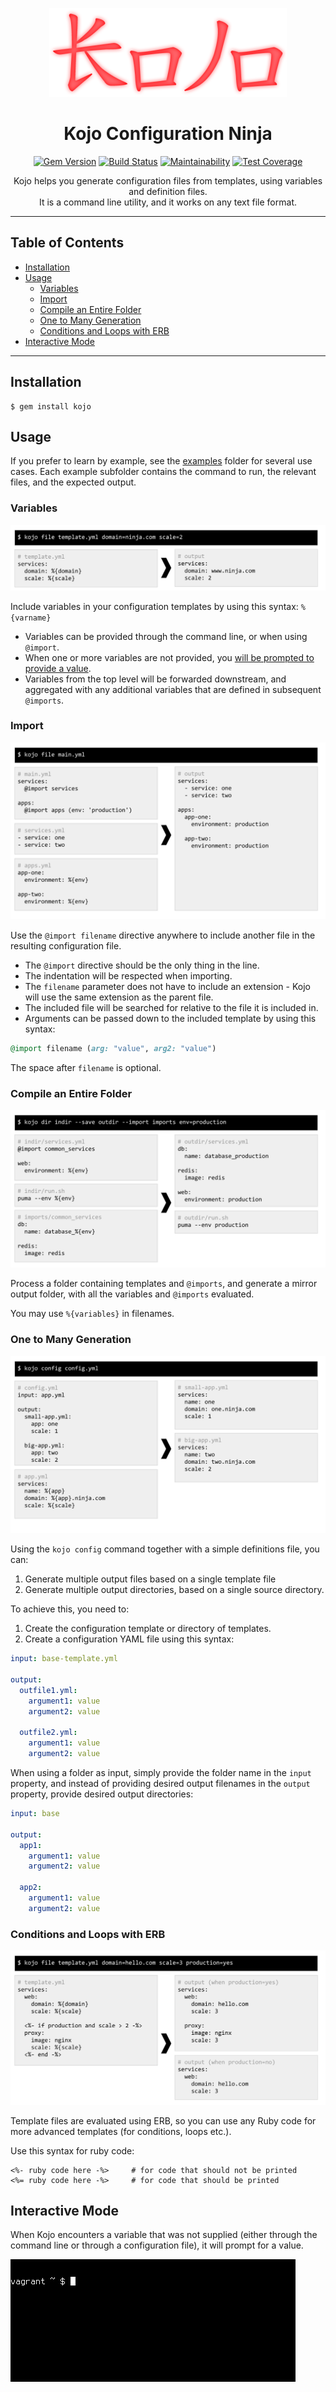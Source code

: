 <div align='center'>

![kojo](images/kojo.png)

Kojo Configuration Ninja
==================================================

[![Gem Version](https://badge.fury.io/rb/kojo.svg)](https://badge.fury.io/rb/kojo)
[![Build Status](https://travis-ci.com/DannyBen/kojo.svg?branch=master)](https://travis-ci.com/DannyBen/kojo)
[![Maintainability](https://api.codeclimate.com/v1/badges/f24566ad04b5054a2251/maintainability)](https://codeclimate.com/github/DannyBen/kojo/maintainability)
[![Test Coverage](https://api.codeclimate.com/v1/badges/f24566ad04b5054a2251/test_coverage)](https://codeclimate.com/github/DannyBen/kojo/test_coverage)

Kojo helps you generate configuration files from templates, using variables 
and definition files.  
It is a command line utility, and it works on any text file format.

</div>

---

Table of Contents
--------------------------------------------------

- [Installation](#installation)
- [Usage](#usage)
  - [Variables](#variables)
  - [Import](#import)
  - [Compile an Entire Folder](#compile-an-entire-folder)
  - [One to Many Generation](#one-to-many-generation)
  - [Conditions and Loops with ERB](#conditions-and-loops-with-erb)
- [Interactive Mode](#interactive-mode)

---

Installation
--------------------------------------------------

    $ gem install kojo



Usage
--------------------------------------------------

If you prefer to learn by example, see the [examples](examples#examples) folder for 
several use cases. Each example subfolder contains the command to run, the 
relevant files, and the expected output.


### Variables

![kojo](images/features-vars.svg)

Include variables in your configuration templates by using this syntax: 
`%{varname}`

- Variables can be provided through the command line, or when using `@import`.
- When one or more variables are not provided, you [will be prompted to provide
  a value](#interactive-mode).
- Variables from the top level will be forwarded downstream, and aggregated 
  with any additional variables that are defined in subsequent `@imports`.



### Import

![kojo](images/features-import.svg)

Use the `@import filename` directive anywhere to include another file in the
resulting configuration file.

- The `@import` directive should be the only thing in the line.
- The indentation will be respected when importing.
- The `filename` parameter does not have to include an extension - Kojo will
  use the same extension as the parent file.
- The included file will be searched for relative to the file it is included 
  in.
- Arguments can be passed down to the included template by using this syntax:

```ruby
@import filename (arg: "value", arg2: "value")
```

The space after `filename` is optional.



### Compile an Entire Folder

![kojo](images/features-dir.svg)

Process a folder containing templates and `@imports`, and generate a mirror
output folder, with all the variables and `@imports` evaluated.

You may use `%{variables}` in filenames.



### One to Many Generation

![kojo](images/features-config.svg)

Using the `kojo config` command together with a simple definitions file, you
can:

1. Generate multiple output files based on a single template file
2. Generate multiple output directories, based on a single source directory.

To achieve this, you need to:

1. Create the configuration template or directory of templates.
2. Create a configuration YAML file using this syntax:

```yaml
input: base-template.yml

output:
  outfile1.yml:
    argument1: value
    argument2: value

  outfile2.yml:
    argument1: value
    argument2: value
```

When using a folder as input, simply provide the folder name in the `input` 
property, and instead of providing desired output filenames in the `output`
property, provide desired output directories:

```yaml
input: base

output:
  app1:
    argument1: value
    argument2: value

  app2:
    argument1: value
    argument2: value
```


### Conditions and Loops with ERB

![kojo](images/features-erb.svg)

Template files are evaluated using ERB, so you can use any Ruby code for more
advanced templates (for conditions, loops etc.).

Use this syntax for ruby code:

```erb
<%- ruby code here -%>     # for code that should not be printed
<%= ruby code here -%>     # for code that should be printed
```


Interactive Mode
--------------------------------------------------

When Kojo encounters a variable that was not supplied (either through the command 
line or through a configuration file), it will prompt for a value.

![kojo](images/interactive-mode.gif)

